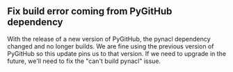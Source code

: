 ## Fix build error coming from PyGitHub dependency

With the release of a new version of PyGitHub, the pynacl dependency changed and no longer builds. We are fine using the previous version of PyGitHub so this update pins us to that version. If we need to upgrade in the future, we'll need to fix the "can't build pynacl" issue.

